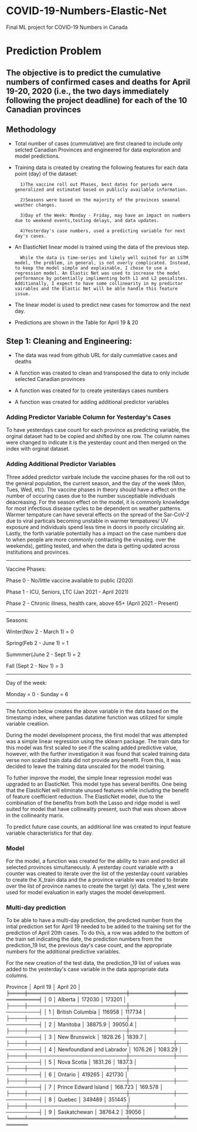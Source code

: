 # COVID-19-Numbers-Elastic-Net
Final ML project for COVID-19 Numbers in Canada
 
 # Prediction Problem

## The objective is to predict the cumulative numbers of confirmed cases and deaths for April 19-20, 2020 (i.e., the two days immediately following the project deadline) for each of the 10 Canadian provinces

## Methodology

- Total number of cases (cummulative) are first cleaned to include only selcted Canadian Provinces and engineered for data exploration and model predictions. 

- Training data is created by creating the following features for each data point (day) of the dataset: 

        1)The vaccine roll out Phases, best dates for periods were generalized and estimated based on publicly available information.

        2)Seasons were based on the majority of the provinces seaonal weather changes.

        3)Day of the Week: Monday - Friday, may have an impact on numbers due to weekend events,testing delays, and data updates.

        4)Yesterday's case numbers, used a predicting variable for next day's cases. 

- An ElasticNet linear model is trained using the data of the previous step.

        While the data is time-series and likely well suited for an LSTM model, the problem, in general, is not overly complicated. Instead, to keep the model simple and explainable, I chose to use a regression model. An Elastic Net was used to increase the model performance by potentially implimenting both L1 and L2 penialites. Additionally, I expect to have some collinearity in my predictor vairables and the Elastic Net will be able handle this feature issue. 
        
- The linear model is used to predict new cases for tomorrow and the next day. 

- Predictions are shown in the Table for April 19 & 20

## Step 1: Cleaning and Engineering:

- The data was read from github URL for daily cummlative cases and deaths

- A function was created to clean and transposed the data to only include selected Canadian provinces

- A function was created for to create yesterdays cases numbers

- A function was created for adding additional predictor variables 

### Adding Predictor Variable Column for Yesterday's Cases

To have yesterdays case count for each province as predicting variable, the orginal dataset had to be copied and shifted by one row. The column names were changed to indicate it is the yesterday count and then merged on the index with orginal dataset. 

### Adding Additional Predictor Variables

Three added predictor vairbale include the vaccine phases for the roll out to the general population, the current season, and the day of the week (Mon, Tues, Wed, etc). The vaccine phases in theory should have a effect on the number of occuring cases due to the number susceptiable individuals deacreasing. For the season effect on the model, it is commonly knowledge for most infectious disease cycles to be dependent on weather patterns. Warmer tempature can have several effects on the spread of the Sar-CoV-2 due to viral particals becoming unstable in warmer tempatures/ UV exposure and individuals spend less time in doors in poorly circulating air. Lastly, the forth variable potentially has a impact on the case numbers due to when people are more commonly contracting the virus(eg. over the weekends), getting tested, and when the data is getting updated across institutions and provinces. 

----------------------------------

Vaccine Phases:

Phase 0 - No/little vaccine available to public (2020)

Phase 1 - ICU, Seniors, LTC (Jan 2021 - April 2021)

Phase 2 - Chronic illness, health care, above 65+ (April 2021 - Present)

-----------------------------------
Seasons:

Winter(Nov 2 - March 1) = 0

Spring(Feb 2 - June 1) = 1

Summmer(June 2 - Sept 1) = 2

Fall (Sept 2 - Nov 1) = 3

-----------------------------------

Day of the week: 

Monday = 0 - Sunday = 6

-----------------------------------

The function below creates the above variable in the data based on the timestamp index, where pandas datatime function was utilized for simple variable creatiion. 

During the model development process, the first model that was attempted was a simple linear regression using the sklearn package. The train data for this model was first scaled to see if the scaling added predictive value, however, with the further investigation it was found that scaled training data verse non scaled train data did not provide any benefit. From this, it was decided to leave the training data unscaled for the model training. 

To futher improve the model, the simple linear regression model was upgraded to an ElasticNet. This model type has several benifits. One being that the ElasticNet will eliminate unused features while including the benefit of feature coefficient reduction. The ElasticNet model, due to the combination of the benefits from both the Lasso and ridge model is well suited for model that have collineality present, such that was shown above in the collinearity marix. 

To predict future case counts, an additional line was created to input feature variable characteristics for that day. 

### Model

For the model, a function was created for the ability to train and predict all selected provinces simultaneously. A yesterday count variable with a counter was created to iterate over the list of the yesterday count variables to create the X_train data and the a province variable was created to iterate over the list of province names to create the target (y) data. The y_test were used for model evaluation in early stages the model development.

### Multi-day prediction

To be able to have a multi-day prediction, the predicted number from the intial prediction set for April 19 needed to be added to the training set for the prediction of April 20th cases. To do this, a row was added to the bottom of the train set indicating the date, the prediction numbers from the prediction_19 list, the previous day's case count, and the appropriate numbers for the additional predictive variables. 

For the new creation of the test data, the prediction_19 list of values was added to the yesterday's case variable in the data appropriate data columns.

 Province                  │   April 19 │   April 20 │
╞════╪═══════════════════════════╪════════════╪════════════╡
│  0 │ Alberta                   │ 172030     │ 173201     │
├────┼───────────────────────────┼────────────┼────────────┤
│  1 │ British Columbia          │ 116958     │ 117734     │
├────┼───────────────────────────┼────────────┼────────────┤
│  2 │ Manitoba                  │  38875.9   │  39050.4   │
├────┼───────────────────────────┼────────────┼────────────┤
│  3 │ New Brunswick             │   1828.26  │   1839.7   │
├────┼───────────────────────────┼────────────┼────────────┤
│  4 │ Newfoundland and Labrador │   1076.26  │   1083.29  │
├────┼───────────────────────────┼────────────┼────────────┤
│  5 │ Nova Scotia               │   1831.26  │   1837.3   │
├────┼───────────────────────────┼────────────┼────────────┤
│  6 │ Ontario                   │ 419265     │ 421730     │
├────┼───────────────────────────┼────────────┼────────────┤
│  7 │ Prince Edward Island      │    168.723 │    169.578 │
├────┼───────────────────────────┼────────────┼────────────┤
│  8 │ Quebec                    │ 349489     │ 351445     │
├────┼───────────────────────────┼────────────┼────────────┤
│  9 │ Saskatchewan              │  38764.2   │  39056     │
╘════╧═══════════════════════════╧════════════╧═════════
